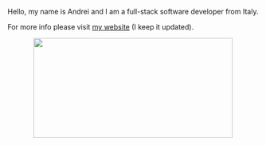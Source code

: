
Hello, my name is Andrei and I am a full-stack software developer from Italy. 

For more info please visit [my website](https://andre-i.eu) (I keep it updated).


<p align="center">
  <img width="400" height="200" src="https://github-readme-stats.vercel.app/api/top-langs/?username=goto-eof&size_weight=0.15&count_weight=0.2&layout=donut&theme=vision-friendly-dark">
